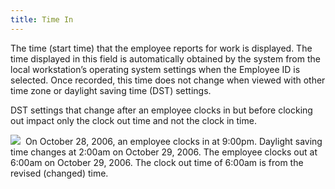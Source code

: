 ```yaml
---
title: Time In
---
```



The time (start time) that the employee reports for work is displayed.  The time displayed in this field is automatically obtained by the system  from the local workstation’s operating system settings when the Employee  ID is selected. Once recorded, this time does not change when viewed with  other time zone or daylight saving time (DST) settings.


DST settings that change after an employee clocks in but before clocking  out impact only the clock out time and not the clock in time.


![]({{site.tc_baseurl}}/img/example.gif)  On  October 28, 2006, an employee clocks in at 9:00pm. Daylight saving time  changes at 2:00am on October 29, 2006. The employee clocks out at 6:00am  on October 29, 2006. The clock out time of 6:00am is from the revised  (changed) time.
